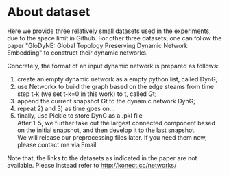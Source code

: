 # About dataset
Here we provide three relatively small datasets used in the experiments, due to the space limit in Github. 
For other three datasets, one can follow the paper "GloDyNE: Global Topology Preserving Dynamic Network Embedding" to construct their dynamic networks.

Concretely, the format of an input dynamic network is prepared as follows: <br>
1) create an empty dynamic network as a empty python list, called DynG; <br>
2) use Networkx to build the graph based on the edge steams from time step t-k (we set t-k=0 in this work) to t, called Gt; <br>
3) append the current snapshot Gt to the dynamic network DynG; <br>
4) repeat 2) and 3) as time goes on... <br>
5) finally, use Pickle to store DynG as a .pkl file <br>
After 1-5, we further take out the largest connected component based on the initial snapshot, and then develop it to the last snapshot. <br>
We will release our preprocessing files later. If you need them now, please contact me via Email.

Note that, the links to the datasets as indicated in the paper are not available. Please instead refer to http://konect.cc/networks/
